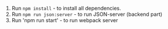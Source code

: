 1. Run `npm install` - to install all dependencies.
2. Run `npm run json:server` - to run JSON-server (backend part)
3. Run 'npm run start' - to run webpack server
